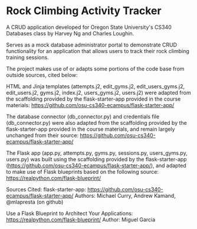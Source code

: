 # Rock Climbing Activity Tracker

A CRUD application developed for Oregon State University's CS340 Databases class by Harvey Ng and Charles Loughin.

Serves as a mock database administrator portal to demonstrate CRUD functionality for an application that allows users to track their rock climbing training sessions.

The project makes use of or adapts some portions of the code base from outside sources, cited below:

HTML and Jinja templates (attempts.j2, edit_gyms.j2, edit_users_gyms.j2, edit_users.j2, gyms.j2, index.j2, users_gyms.j2, users.j2) were adapted from the scaffolding provided by the flask-starter-app provided in the course materials: https://github.com/osu-cs340-ecampus/flask-starter-app/

The database connector (db_connector.py) and credentials file (db_connector.py) were also adapted from the scaffolding provided by the flask-starter-app provided in the course materials, and remain largely unchanged from their source: https://github.com/osu-cs340-ecampus/flask-starter-app/

The Flask app (app.py, attempts.py, gyms.py, sessions.py, users_gyms.py, users.py) was built using the scaffolding provided by the flask-starter-app (https://github.com/osu-cs340-ecampus/flask-starter-app/), and adapted to make use of Flask blueprints based on the following source: https://realpython.com/flask-blueprint/

Sources Cited:
flask-starter-app: https://github.com/osu-cs340-ecampus/flask-starter-app/
Authors: Michael Curry, Andrew Kamand, @mlapresta (on github)

Use a Flask Blueprint to Architect Your Applications: https://realpython.com/flask-blueprint/
Author: Miguel Garcia
